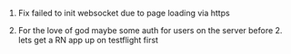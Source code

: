 1. Fix failed to init websocket due to page loading via https 

2. For the love of god maybe some auth for users on the server 
before 2. lets get a RN app up on testflight first

